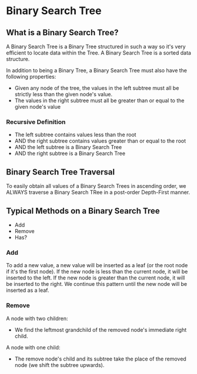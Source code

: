 # Binary Search Tree


## What is a Binary Search Tree?

A Binary Search Tree is a Binary Tree structured in such a way so it's very efficient to locate data within the Tree. A Binary Search Tree is a sorted data structure.


In addition to being a Binary Tree, a Binary Search Tree must also have the following properties:
* Given any node of the tree, the values in the left subtree must all be strictly less than the given node's value.
* The values in the right subtree must all be greater than or equal to the given node's value


### Recursive Definition

* The left subtree contains values less than the root
* AND the right subtree contains values greater than or equal to the root
* AND the left subtree is a Binary Search Tree
* AND the right subtree is a Binary Search Tree


## Binary Search Tree Traversal

To easily obtain all values of a Binary Search Trees in ascending order, we ALWAYS traverse a Binary Search TRee in a post-order Depth-First manner.


## Typical Methods on a Binary Search Tree

* Add
* Remove
* Has?

### Add

To add a new value, a new value will be inserted as a leaf (or the root node if it's the first node). If the new node is less than the current node, it will be inserted to the left. If the new node is greater than the current node, it will be inserted to the right. We continue this pattern until the new node will be inserted as a leaf.

### Remove

A node with two children:
* We find the leftmost grandchild of the removed node's immediate right child.

A node with one child:
* The remove node's child and its subtree take the place of the removed node (we shift the subtree upwards).